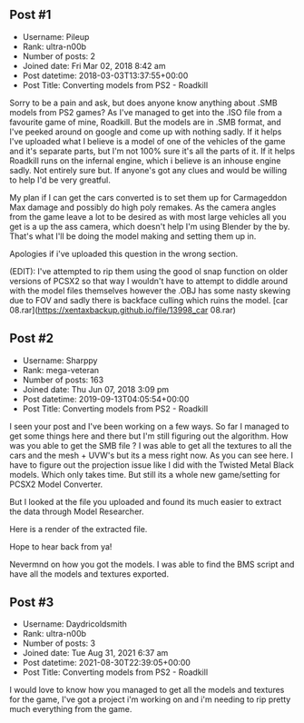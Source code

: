 ## Post #1
- Username: Pileup
- Rank: ultra-n00b
- Number of posts: 2
- Joined date: Fri Mar 02, 2018 8:42 am
- Post datetime: 2018-03-03T13:37:55+00:00
- Post Title: Converting models from PS2 - Roadkill

Sorry to be a pain and ask, but does anyone know anything about .SMB models from PS2 games? As I've managed to get into the .ISO file from a favourite game of mine, Roadkill. But the models are in .SMB format, and I've peeked around on google and come up with nothing sadly. If it helps I've uploaded what I believe is a model of one of the vehicles of the game and it's separate parts, but I'm not 100% sure it's all the parts of it. If it helps Roadkill runs on the infernal engine, which i believe is an inhouse engine sadly. Not entirely sure but. If anyone's got any clues and would be willing to help I'd be very greatful.

My plan if I can get the cars converted is to set them up for Carmageddon Max damage and possibly do high poly remakes. As the camera angles from the game leave a lot to be desired as with most large vehicles all you get is a up the ass camera, which doesn't help  I'm using Blender by the by. That's what I'll be doing the model making and setting them up in.

Apologies if i've uploaded this question in the wrong section.

(EDIT): I've attempted to rip them using the good ol snap function on older versions of PCSX2 so that way I wouldn't have to attempt to diddle around with the model files themselves however the .OBJ has some nasty skewing due to FOV and sadly there is backface culling which ruins the model.
[car 08.rar](https://xentaxbackup.github.io/file/13998_car 08.rar)
## Post #2
- Username: Sharppy
- Rank: mega-veteran
- Number of posts: 163
- Joined date: Thu Jun 07, 2018 3:09 pm
- Post datetime: 2019-09-13T04:05:54+00:00
- Post Title: Converting models from PS2 - Roadkill

I seen your post and I've been working on a few ways. So far I managed to get some things here and there but I'm still figuring out the algorithm. How was you able to get the SMB file ? I was able to get all the textures to all the cars and the mesh + UVW's but its a mess right now. As you can see here. I have to figure out the projection issue like I did with the Twisted Metal Black models. Which only takes time. But still its a whole new game/setting for PCSX2 Model Converter. 
[](https://ibb.co/dpLXNK0)

But I looked at the file you uploaded and found its much easier to extract the data through Model Researcher.
[](https://ibb.co/0qkxt0L)

Here is a render of the extracted file.
[](https://ibb.co/DLR42xN)

Hope to hear back from ya!

Nevermnd on how you got the models. I was able to find the BMS script and have all the models and textures exported.
## Post #3
- Username: Daydricoldsmith
- Rank: ultra-n00b
- Number of posts: 3
- Joined date: Tue Aug 31, 2021 6:37 am
- Post datetime: 2021-08-30T22:39:05+00:00
- Post Title: Converting models from PS2 - Roadkill

I would love to know how you managed to get all the models and textures for the game, I've got a project i'm working on and i'm needing to rip pretty much everything from the game.
